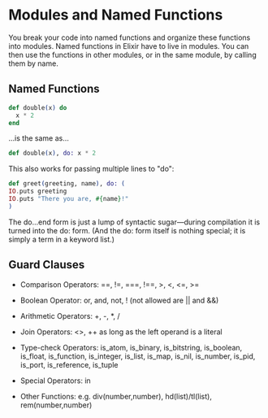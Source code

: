 # Modules and Named Functions

You break your code into named functions and organize these functions into modules. Named functions in Elixir have to live in modules. You can then use the functions in other modules, or in the same module, by calling them by name.

## Named Functions

```elixir
def double(x) do
  x * 2
end
```

…is the same as…

```elixir
def double(x), do: x * 2
```

This also works for passing multiple lines to "do":

```elixir
def greet(greeting, name), do: (
IO.puts greeting
IO.puts "There you are, #{name}!"
)
```

The do...end form is just a lump of syntactic sugar—during compilation it is turned into the do: form. (And the do: form itself is nothing special; it is simply a term in a keyword list.)

## Guard Clauses

* Comparison Operators: ==, !=, ===, !==, >, <, <=, >=

* Boolean Operator: or, and, not, ! (not allowed are || and &&)

* Arithmetic Operators: +, -, *, /

* Join Operators: <>, ++ as long as the left operand is a literal

* Type-check Operators: is_atom, is_binary, is_bitstring, is_boolean, is_float, is_function, is_integer, is_list, is_map, is_nil, is_number, is_pid, is_port, is_reference, is_tuple

* Special Operators: in

* Other Functions: e.g. div(number,number), hd(list)/tl(list), rem(number,number)
